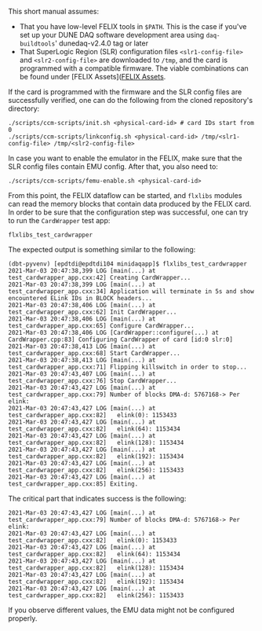 This short manual assumes:
* That you have low-level FELIX tools in `$PATH`. This is the case if you've set up your DUNE DAQ software development area using `daq-buildtools`' dunedaq-v2.4.0 tag or later
* That SuperLogic Region (SLR) configuration files `<slr1-config-file>` and `<slr2-config-file>` are downloaded to `/tmp`, and the card is programmed with a compatible firmware. The viable combinations can be found under [FELIX Assets]([FELIX Assets](FELIX-assets.md#compatibility_list).

If the card is programmed with the firmware and the SLR config files are successfully verified, one can do the following from the cloned repository's directory:

```    
./scripts/ccm-scripts/init.sh <physical-card-id> # card IDs start from 0
./scripts/ccm-scripts/linkconfig.sh <physical-card-id> /tmp/<slr1-config-file> /tmp/<slr2-config-file>
```    
In case you want to enable the emulator in the FELIX, make sure that the SLR config files contain EMU config. After that, you also need to:

```
./scripts/ccm-scripts/femu-enable.sh <physical-card-id>
```
From this point, the FELIX dataflow can be started, and `flxlibs` modules can read the memory blocks that contain data produced by the FELIX card. In order to be sure that the configuration step was successful, one can try to run the `CardWrapper` test app:

```
flxlibs_test_cardwrapper
```
The expected output is something similar to the following:

```
(dbt-pyvenv) [epdtdi@epdtdi104 minidaqapp]$ flxlibs_test_cardwrapper 
2021-Mar-03 20:47:38,399 LOG [main(...) at test_cardwrapper_app.cxx:42] Creating CardWrapper...
2021-Mar-03 20:47:38,399 LOG [main(...) at test_cardwrapper_app.cxx:34] Application will terminate in 5s and show encountered ELink IDs in BLOCK headers...
2021-Mar-03 20:47:38,406 LOG [main(...) at test_cardwrapper_app.cxx:62] Init CardWrapper...
2021-Mar-03 20:47:38,406 LOG [main(...) at test_cardwrapper_app.cxx:65] Configure CardWrapper...
2021-Mar-03 20:47:38,406 LOG [CardWrapper::configure(...) at CardWrapper.cpp:83] Configuring CardWrapper of card [id:0 slr:0]
2021-Mar-03 20:47:38,413 LOG [main(...) at test_cardwrapper_app.cxx:68] Start CardWrapper...
2021-Mar-03 20:47:38,413 LOG [main(...) at test_cardwrapper_app.cxx:71] Flipping killswitch in order to stop...
2021-Mar-03 20:47:43,407 LOG [main(...) at test_cardwrapper_app.cxx:76] Stop CardWrapper...
2021-Mar-03 20:47:43,427 LOG [main(...) at test_cardwrapper_app.cxx:79] Number of blocks DMA-d: 5767168-> Per elink: 
2021-Mar-03 20:47:43,427 LOG [main(...) at test_cardwrapper_app.cxx:82]   elink(0): 1153433
2021-Mar-03 20:47:43,427 LOG [main(...) at test_cardwrapper_app.cxx:82]   elink(64): 1153434
2021-Mar-03 20:47:43,427 LOG [main(...) at test_cardwrapper_app.cxx:82]   elink(128): 1153434
2021-Mar-03 20:47:43,427 LOG [main(...) at test_cardwrapper_app.cxx:82]   elink(192): 1153434
2021-Mar-03 20:47:43,427 LOG [main(...) at test_cardwrapper_app.cxx:82]   elink(256): 1153433
2021-Mar-03 20:47:43,427 LOG [main(...) at test_cardwrapper_app.cxx:85] Exiting.
```

The critical part that indicates success is the following:
```
2021-Mar-03 20:47:43,427 LOG [main(...) at test_cardwrapper_app.cxx:79] Number of blocks DMA-d: 5767168-> Per elink: 
2021-Mar-03 20:47:43,427 LOG [main(...) at test_cardwrapper_app.cxx:82]   elink(0): 1153433
2021-Mar-03 20:47:43,427 LOG [main(...) at test_cardwrapper_app.cxx:82]   elink(64): 1153434
2021-Mar-03 20:47:43,427 LOG [main(...) at test_cardwrapper_app.cxx:82]   elink(128): 1153434
2021-Mar-03 20:47:43,427 LOG [main(...) at test_cardwrapper_app.cxx:82]   elink(192): 1153434
2021-Mar-03 20:47:43,427 LOG [main(...) at test_cardwrapper_app.cxx:82]   elink(256): 1153433
```

If you observe different values, the EMU data might not be configured properly.